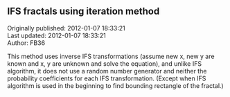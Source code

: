 ## IFS fractals using iteration method  
Originally published: 2012-01-07 18:33:21  
Last updated: 2012-01-07 18:33:21  
Author: FB36   
  
This method uses inverse IFS transformations (assume new x, new y are known and x, y are unknown and solve the equation), and unlike IFS algorithm, it does not use a random number generator and neither the probability coefficients for each IFS transformation.
(Except when IFS algorithm is used in the beginning to find bounding rectangle of the fractal.)  